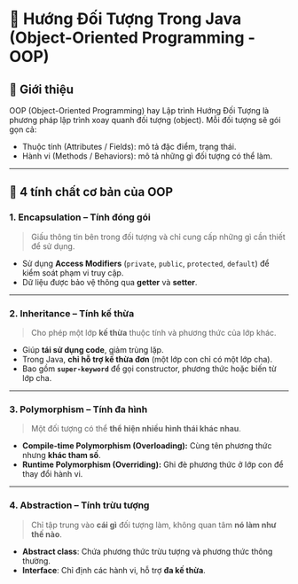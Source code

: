 # 🐣 Hướng Đối Tượng Trong Java (Object-Oriented Programming - OOP)

## 📌 Giới thiệu
OOP (Object-Oriented Programming) hay Lập trình Hướng Đối Tượng là phương pháp lập trình xoay quanh đối tượng (object).
Mỗi đối tượng sẽ gói gọn cả:
- Thuộc tính (Attributes / Fields): mô tả đặc điểm, trạng thái.
- Hành vi (Methods / Behaviors): mô tả những gì đối tượng có thể làm.

---

## 🧩 4 tính chất cơ bản của OOP

### 1. **Encapsulation** – Tính đóng gói
> Giấu thông tin bên trong đối tượng và chỉ cung cấp những gì cần thiết để sử dụng.

- Sử dụng **Access Modifiers** (`private`, `public`, `protected`, `default`) để kiểm soát phạm vi truy cập.  
- Dữ liệu được bảo vệ thông qua **getter** và **setter**.

---

### 2. **Inheritance** – Tính kế thừa
> Cho phép một lớp **kế thừa** thuộc tính và phương thức của lớp khác.

- Giúp **tái sử dụng code**, giảm trùng lặp.  
- Trong Java, **chỉ hỗ trợ kế thừa đơn** (một lớp con chỉ có một lớp cha).
- Bao gồm **`super-keyword`** để gọi constructor, phương thức hoặc biến từ lớp cha.

---

### 3. **Polymorphism** – Tính đa hình
> Một đối tượng có thể **thể hiện nhiều hình thái khác nhau**.

- **Compile-time Polymorphism (Overloading):** Cùng tên phương thức nhưng **khác tham số**.
- **Runtime Polymorphism (Overriding):** Ghi đè phương thức ở lớp con để thay đổi hành vi.

---

### 4. **Abstraction** – Tính trừu tượng
> Chỉ tập trung vào **cái gì** đối tượng làm, không quan tâm **nó làm như thế nào**.

- **Abstract class**: Chứa phương thức trừu tượng và phương thức thông thường.  
- **Interface**: Chỉ định các hành vi, hỗ trợ **đa kế thừa**.



